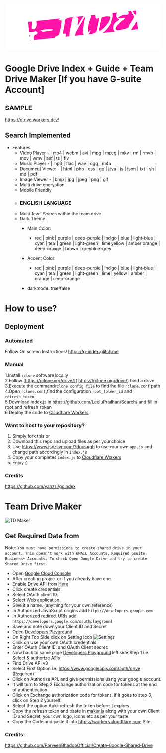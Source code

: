 <p align="center"><img src="img/logo.png" alt="LOGO"></p>

# Google Drive Index + Guide + Team Drive Maker [If you have G-suite Account]

## SAMPLE

https://d.rive.workers.dev/

## Search Implemented
- Features
  - Video Player - | mp4 | webm | avi | mpg | mpeg | mkv | rm | rmvb | mov | wmv | asf | ts | flv
  - Music Player - | mp3 | flac | wav | ogg | m4a
  - Document Viewer - | html | php | css | go | java | js | json | txt | sh | md | pdf
  - Image Viewer - | bmp | jpg | jpeg | png | gif
  - Multi drive encryption
  - Mobile Friendly
  - <h3> ENGLISH LANGUAGE </h3>
  - Multi-level Search within the team drive
  - Dark Theme
    - Main Color:
        - red | pink | purple | deep-purple | indigo | blue | light-blue | cyan | teal | green | light-green | lime yellow | amber orange | deep-orange | brown | greyblue-grey

     - Accent Color:
        - red | pink | purple | deep-purple | indigo | blue | light-blue | cyan | teal | green | light-green | lime | yellow | amber | orange | deep-orange

     - darkmode: true/false

# How to use?

## Deployment  

### Automated

Follow On screen Instructions!
https://g-index.glitch.me

### Manual

1.Install `rclone` software locally  
2.Follow [https://rclone.org/drive/]( https://rclone.org/drive/) bind a drive  
3.Execute the command`rclone config file` to find the file `rclone.conf` path  
4.Open `rclone.conf`,find the configuration `root_folder_id` and `refresh_token`  
5.Download index.js in https://github.com/LeeluPradhan/Search/ and fill in root and refresh_token  
6.Deploy the code to [Cloudflare Workers](https://www.cloudflare.com/)

### Want to host to your repository?
1. Simply fork this
or
2. Download this repo and upload files as per your choice
3. Use https://www.jsdelivr.com/?docs=gh to use your own `app.js` and change path accordingly in `index.js`
4. Copy your completed `index.js` to [Cloudflare Workers](https://www.cloudflare.com/)
4. Enjoy :)

### Credits
https://github.com/yanzai/goindex

# Team Drive Maker
![TD Maker](https://github.com/LeeluPradhan/G-Index/raw/master/img/td-maker.png)
## Get Required Data from
Note: `You must have permissions to create shared drive in your account. This doesn't work with GMAIL Accounts, Required Gsuite Business+ Accounts. To check Open Google Drive and try to create Shared Drive first.`

* Open [Google Cloud Console](https://console.developers.google.com/apis/credentials)
* After creating project or if you already have one.
* Enable Drive API from [Here](https://console.developers.google.com/apis/library/drive.googleapis.com?q=drive)
* Click create credentials.
* Select OAuth client ID.
* Select Web application.
* Give it a name. (anything for your own reference)
* In Authorized JavaScript origins add `https://developers.google.com`
* In Authorized redirect URIs add `https://developers.google.com/oauthplayground`
* Save and note down your Client ID and Secret
* Open [Developers Playground](https://developers.google.com/oauthplayground)
* On Right Top Side click on Setting Icon ![Settings](https://developers.google.com/oauthplayground/assets/images/settings.png)
* Click on Use your own OAuth credentials.
* Enter OAuth Client ID: and OAuth Client secret:
* Now back to same page [Developers Playground](https://developers.google.com/oauthplayground) left side Step 1 i.e. Select & authorize APIs
* Find Drive API v3
* Select First Option i.e. https://www.googleapis.com/auth/drive (Required)
* Click on Authorize API. and give permissions using your google account.
* It will turn to Step 2 Exchange authorization code for tokens at the end of authentication.
* Click on Exchange authorization code for tokens, if it goes to step 3, click on Step 2 yourself.
* Select the option Auto-refresh the token before it expires.
* Copy the refresh token and paste in [maker.js](https://github.com/LeeluPradhan/G-Index/maker.js) along with your own Client ID and Secret, your own logo, icons etc as per your taste
* Copy the Code and paste it into https://workers.cloudflare.com Site.

### Credits:
https://github.com/ParveenBhadooOfficial/Create-Google-Shared-Drive
